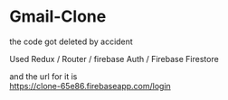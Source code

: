 # Gmail-Clone

the code got deleted by accident

Used Redux / Router / firebase Auth / Firebase Firestore

and the url for it is   
https://clone-65e86.firebaseapp.com/login

